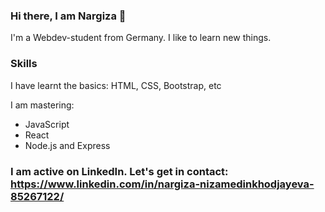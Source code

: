 ### Hi there, I am Nargiza  👋
I'm a Webdev-student from Germany. I like to learn new things. 

### Skills 
I have learnt the basics: HTML, CSS, Bootstrap, etc 

I am mastering: 

- JavaScript 
- React
- Node.js and Express 

### I am active on LinkedIn. Let's get in contact: https://www.linkedin.com/in/nargiza-nizamedinkhodjayeva-85267122/


<!--
**NargizaNar/NargizaNar** is a ✨ _special_ ✨ repository because its `README.md` (this file) appears on your GitHub profile.

Here are some ideas to get you started:

- 🔭 I’m currently working on ...
- 🌱 I’m currently learning ...
- 👯 I’m looking to collaborate on ...
- 🤔 I’m looking for help with ...
- 💬 Ask me about ...
- 📫 How to reach me: ...
- 😄 Pronouns: ...
- ⚡ Fun fact: ...
-->
